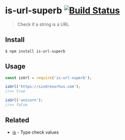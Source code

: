 # is-url-superb [![Build Status](https://travis-ci.com/sindresorhus/is-url-superb.svg?branch=master)](https://travis-ci.com/github/sindresorhus/is-url-superb)

> Check if a string is a URL

## Install

```
$ npm install is-url-superb
```

## Usage

```js
const isUrl = require('is-url-superb');

isUrl('https://sindresorhus.com');
//=> true

isUrl('unicorn');
//=> false
```

## Related

- [is](https://github.com/sindresorhus/is) - Type check values
